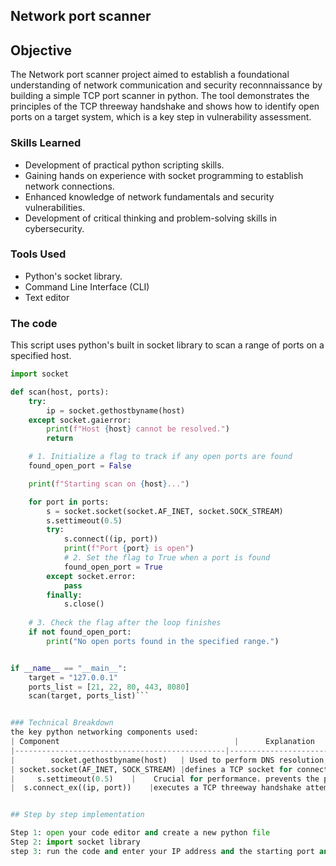 ## Network port scanner ##

## Objective

The Network port scanner project aimed to establish a foundational understanding of network communication and security reconnnaissance by building a simple TCP port scanner in python. The tool demonstrates the principles of the TCP threeway handshake and shows how to identify open ports on a target system, which is a key step in vulnerability assessment.

### Skills Learned


- Development of practical python scripting skills.
- Gaining hands on experience with socket programming to establish network connections.
- Enhanced knowledge of network fundamentals and security vulnerabilities.
- Development of critical thinking and problem-solving skills in cybersecurity.

### Tools Used


- Python's socket library.
- Command Line Interface (CLI)
- Text editor

### The code
This script uses python's built in socket library to scan a range of ports on a specified host.
```python
import socket

def scan(host, ports):
    try:
        ip = socket.gethostbyname(host)
    except socket.gaierror:
        print(f"Host {host} cannot be resolved.")
        return

    # 1. Initialize a flag to track if any open ports are found
    found_open_port = False

    print(f"Starting scan on {host}...")

    for port in ports:
        s = socket.socket(socket.AF_INET, socket.SOCK_STREAM)
        s.settimeout(0.5)
        try:
            s.connect((ip, port))
            print(f"Port {port} is open")
            # 2. Set the flag to True when a port is found
            found_open_port = True
        except socket.error:
            pass
        finally:
            s.close()
    
    # 3. Check the flag after the loop finishes
    if not found_open_port:
        print("No open ports found in the specified range.")


if __name__ == "__main__":
    target = "127.0.0.1"
    ports_list = [21, 22, 80, 443, 8080]
    scan(target, ports_list)```


### Technical Breakdown
the key python networking components used:
| Component                                       |      Explanation  |
|-----------------------------------------------|----------------------------|
|        socket.gethostbyname(host)   | Used to perform DNS resolution, converting a hostname to an IP address before connecting.|
| socket.socket(AF_INET, SOCK_STREAM) |defines a TCP socket for connection-oriented scanning |
|     s.settimeout(0.5)    | 	Crucial for performance. prevents the program from hanging on filtered/closed ports, allowing the scan to proceed quickly|
|  s.connect_ex((ip, port))    |executes a TCP threeway handshake attempt |


## Step by step implementation

Step 1: open your code editor and create a new python file
Step 2: import socket library
step 3: run the code and enter your IP address and the starting port and ending port that need to be scanned



